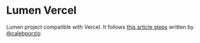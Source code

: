 # Lumen Vercel

Lumen project compatible with Vercel. It follows [this article steps](https://calebporzio.com/easy-free-serverless-laravel-with-vercel) written by [@calebporzio](https://github.com/calebporzio)
